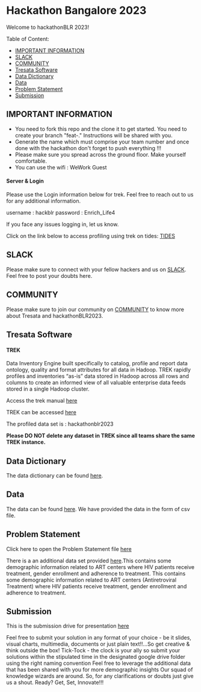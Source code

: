 Hackathon Bangalore 2023
==============

Welcome to hackathonBLR 2023!

Table of Content:

* [IMPORTANT INFORMATION](#important-information)
* [SLACK](#slack)
* [COMMUNITY](#community)
* [Tresata Software](#tresata-software)
* [Data Dictionary](#data-dictionary)
* [Data](#data)
* [Problem Statement](#problem-statement)
* [Submission](#submission)


## IMPORTANT INFORMATION

* You need to fork this repo and the clone it to get started. You need to create your branch "feat-<team-no>." Instructions will be shared with you. 
* Generate the name which must comprise your team number and once done with the hackathon don't forget to push everything !!!
* Please make sure you spread across the ground floor. Make yourself comfortable.  
* You can use the wifi : WeWork Guest

#### Server & Login

Please use the Login information below for trek. Feel free to reach out to us for any additional information.

username : hackblr 
password : Enrich_Life4

If you face any issues logging in, let us know. 

Click on the link below to access profiling using trek on tides:
[TIDES](https://ingress.tresata.com/hackathonblr2023/tides)
 

## SLACK

Please make sure to connect with your fellow hackers and us on [SLACK](https://join.slack.com/share/enQtNTM2OTEwMTI1MjQ4Mi0xMmVkMDMwZmQzNWRiMTliMmFmMzk3ZmY1MDBlYmI4ZDRkYTQ2ZDliNzM1ODYzMDI5N2QyMWQyYmNjNmVmZGFk). Feel free to post your doubts here.

## COMMUNITY

Please make sure to join our community on [COMMUNITY](https://community.tresata.com/t/welcome-hackers/409) to know more about Tresata and hackathonBLR2023.


## Tresata Software

#### TREK

Data Inventory Engine built specifically to catalog, profile and report data ontology, quality and format attributes for all data in Hadoop. TREK rapidly profiles and inventories “as-is” data stored in Hadoop across all rows and columns to create an informed view of all valuable enterprise data feeds stored in a single Hadoop cluster.

Access the trek manual [here](https://github.com/tresata/hackathonblr2023/blob/main/TREK_MANUAL.pdf)

TREK can be accessed [here](https://ingress.tresata.com/hackathonblr2023/tides)

The profiled data set is : hackathonblr2023 

**Please DO NOT delete any dataset in TREK since all teams share the same TREK instance.**

## Data Dictionary

The data dictionary can be found [here](https://github.com/tresata/hackathonblr2023/blob/main/Data%20Dictionary%20HackathonBLR2023.xlsx).

## Data

The data can be found [here](https://github.com/tresata/hackathonblr2023/blob/main/datahackblr.csv).
We have provided the data in the form of csv file.

## Problem Statement

Click here to open the Problem Statement file [here](https://github.com/tresata/hackathonblr2023/blob/main/PROBLEM_STATEMENT.txt)

There is a an additional data set provided [here](https://github.com/tresata/hackathonblr2023/blob/main/ART%20Center%20Statistics.xlsx).This contains some demographic information related to ART centers where HIV patients receive treatment, gender enrollment and adherence to treatment.
This contains some demographic information related to ART centers (Antiretroviral Treatment) where HIV patients receive treatment, gender enrollment and adherence to treatment.

## Submission

This is the submission drive for presentation [here](https://drive.google.com/drive/folders/1EpcPrg2UCY1oUkwKAh8tvgaQOUtoRSxd)

Feel free to submit your solution in any format of your choice - be it slides, visual charts, multimedia, documents or just plain text!!...So get creative & think outside the box!
Tick-Tock - the clock is your ally so submit your solutions within the stipulated time in the designated google drive folder using the right naming convention
Feel free to leverage the additional data that has been shared with you for more demographic insights
Our squad of knowledge wizards are around. So, for any clarifications or doubts just give us a shout.
Ready? Get, Set, Innovate!!!

